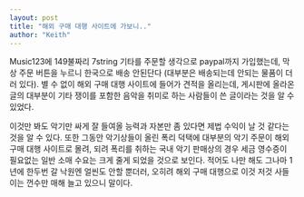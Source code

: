 ```yaml
---
layout: post
title: "해외 구매 대행 사이트에 가보니.."
author: "Keith"
---
```


Music123에 149불짜리 7string 기타를 주문할 생각으로 paypal까지 가입했는데, 막상 주문 버튼을 누르니 한국으로 배송 안된단다 (대부분은 배송되는데 안되는 물품이 더러 있다). 별 수 없이 해외 구매 대행 사이트에 들어가 견적을 올리는데, 게시판에 올라온 글의 대부분이 기타 쟁이를 포함한 음악을 취미로 하는 사람들이 쓴 글이라는 것을 알 수 있었다.

이것만 봐도 악기만 싸게 잘 들여올 능력과 자본만 좀 있다면 제법 수익이 날 것 같다는 것을 알 수 있다. 또한 그동안 악기상들이 올린 폭리 덕택에 대부분의 악기 주문이 해외 구매 대행 사이트로 몰려, 되려 폭리를 취하는 국내 악기 판매상의 경우 세금 영수증이 필요없는 일반 소매 수요는 크게 줄게 되었을 것으로 보인다. 적어도 나만 해도 그나마 1년에 한두번 갈 낙원엔 얼씬도 안할 뿐더러, 오히려 해외 구매 대행으로 이것 저것 사들이는 껀수만 매해 늘고 있으니 말이다.


